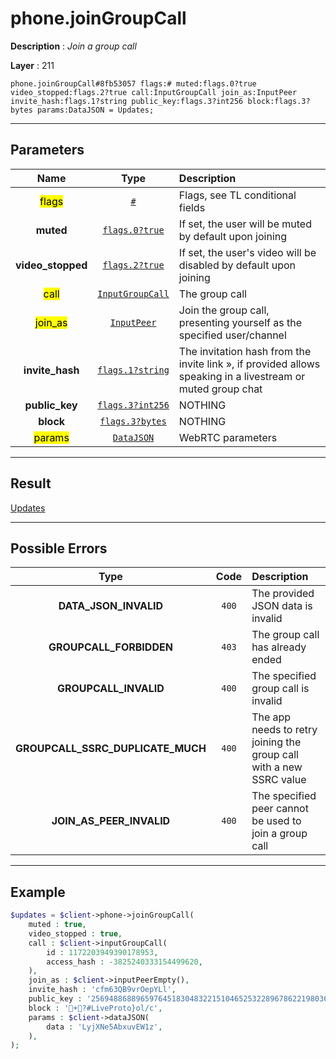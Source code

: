 # phone.joinGroupCall

**Description** : *Join a group call*

**Layer** : 211

```tl
phone.joinGroupCall#8fb53057 flags:# muted:flags.0?true video_stopped:flags.2?true call:InputGroupCall join_as:InputPeer invite_hash:flags.1?string public_key:flags.3?int256 block:flags.3?bytes params:DataJSON = Updates;
```

---

## Parameters

| Name | Type | Description |
| :---: | :---: | :--- |
| <mark>flags</mark> | [`#`](type/#) | Flags, see TL conditional fields |
| **muted** | [`flags.0?true`](type/true) | If set, the user will be muted by default upon joining |
| **video_stopped** | [`flags.2?true`](type/true) | If set, the user's video will be disabled by default upon joining |
| <mark>call</mark> | [`InputGroupCall`](type/InputGroupCall) | The group call |
| <mark>join_as</mark> | [`InputPeer`](type/InputPeer) | Join the group call, presenting yourself as the specified user/channel |
| **invite_hash** | [`flags.1?string`](type/string) | The invitation hash from the invite link », if provided allows speaking in a livestream or muted group chat |
| **public_key** | [`flags.3?int256`](type/int256) | NOTHING |
| **block** | [`flags.3?bytes`](type/bytes) | NOTHING |
| <mark>params</mark> | [`DataJSON`](type/DataJSON) | WebRTC parameters |

---

## Result

[Updates](type/Updates)

---

## Possible Errors

| Type | Code | Description |
| :---: | :---: | :--- |
| **DATA_JSON_INVALID** | `400` | The provided JSON data is invalid |
| **GROUPCALL_FORBIDDEN** | `403` | The group call has already ended |
| **GROUPCALL_INVALID** | `400` | The specified group call is invalid |
| **GROUPCALL_SSRC_DUPLICATE_MUCH** | `400` | The app needs to retry joining the group call with a new SSRC value |
| **JOIN_AS_PEER_INVALID** | `400` | The specified peer cannot be used to join a group call |

---

## Example

```php
$updates = $client->phone->joinGroupCall(
	muted : true,
	video_stopped : true,
	call : $client->inputGroupCall(
		id : 1172203949390178953,
		access_hash : -3825240333154499620,
	),
	join_as : $client->inputPeerEmpty(),
	invite_hash : 'cfm63QB9vrOepYLl',
	public_key : '25694886889659764518304832215104652532289678622198036856749849802670748444153',
	block : '+?#LiveProto}ol/c',
	params : $client->dataJSON(
		data : 'LyjXNe5AbxuvEW1z',
	),
);
```